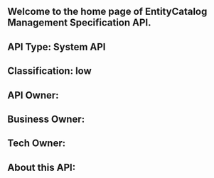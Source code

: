 Welcome to the home page of EntityCatalog Management Specification API.
-
API Type:  System API
-
Classification:  low
-
API Owner:
-
Business Owner:
-
Tech Owner:
-
About this API:
-